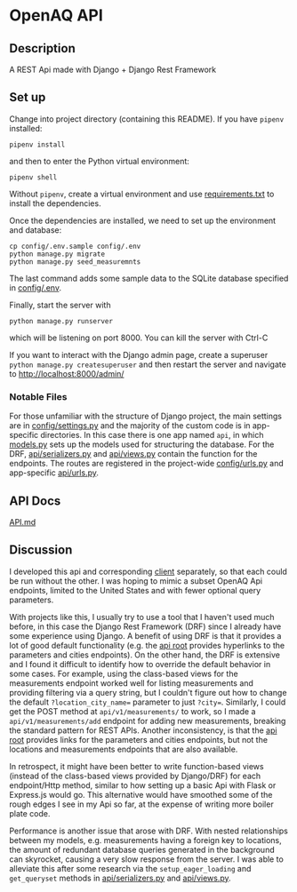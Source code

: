# OpenAQ API


## Description
A REST Api made with Django + Django Rest Framework


## Set up
Change into project directory (containing this README).
If you have `pipenv` installed:
```shell
pipenv install
```
and then to enter the Python virtual environment:
```
pipenv shell
```
Without `pipenv`, create a virtual environment and use [requirements.txt](./requirements.txt) to install the dependencies.

Once the dependencies are installed, we need to set up the environment and database:
```
cp config/.env.sample config/.env
python manage.py migrate
python manage.py seed_measuremnts
```
The last command adds some sample data to the SQLite database specified in [config/.env](./config/.env).

Finally, start the server with
```
python manage.py runserver
```
which will be listening on port 8000.  You can kill the server with Ctrl-C

If you want to interact with the Django admin page, create a superuser `python manage.py createsuperuser` and then restart
the server and navigate to <http://localhost:8000/admin/>

### Notable Files
For those unfamiliar with the structure of Django project, the main settings are in [config/settings.py](.config/settings.py) and the majority
of the custom code is in app-specific directories.  In this case there is one app named `api`, in which [models.py](./api/models.py) sets up the models
used for structuring the database.  For the DRF, [api/serializers.py](./api/serializers.py) and [api/views.py](./api/views.py) contain the function
for the endpoints.  The routes are registered in the project-wide [config/urls.py](./config/urls.py) and app-specific [api/urls.py](./api/urls.py).


## API Docs
[API.md](./API.md)


## Discussion
I developed this api and corresponding [client](https://github.com/bbonsign/aq_client) separately, so that each could be run without the other.
I was hoping to mimic a subset OpenAQ Api endpoints, limited to the United States and with fewer optional query parameters.

With projects like this, I usually try to use a tool that I haven't used much before, in this case the Django Rest Framework (DRF)
since I already have some experience using Django.
A benefit of using DRF is that it provides a lot of good default functionality (e.g. the [api root](http://localhost:8000/api/v1/) provides
hyperlinks to the parameters and cities endpoints).  On the other hand, the DRF is extensive and I found it difficult to identify how to override
the default behavior in some cases.  For example, using the class-based views for the measurements endpoint worked well for listing measurements and
providing filtering via a query string, but I couldn't figure out how to change the default `?location_city_name=` parameter to just `?city=`.
Similarly, I could get the POST method at `api/v1/measurements/` to work, so I made a `api/v1/measurements/add` endpoint for adding new measurements,
breaking the standard pattern for REST APIs.  Another inconsistency, is that the [api root](http://localhost:8000/api/v1/) provides links for the
parameters and cities endpoints, but not the locations and measurements endpoints that are also available.

In retrospect, it might have been better to write function-based views (instead of the class-based views provided by Django/DRF) for each endpoint/Http method,
similar to how setting up a basic Api with Flask or Express.js would go.  This alternative would have smoothed some of the rough edges I see in
my Api so far, at the expense of writing more boiler plate code.

Performance is another issue that arose with DRF.  With nested relationships between my models, e.g. measurements having a foreign key to locations, the amount
of redundant database queries generated in the background can skyrocket, causing a very slow response from the server.  I was able to alleviate this after
some research via the `setup_eager_loading` and `get_queryset` methods in [api/serializers.py](./api/serializers.py) and [api/views.py](./api/views.py).
